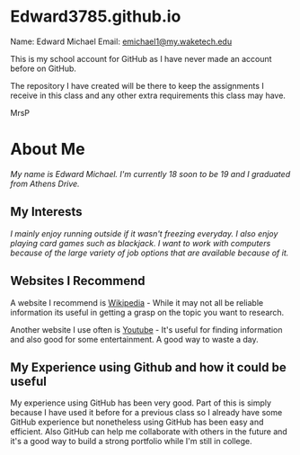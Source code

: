 # Edward3785.github.io

Name: Edward Michael
Email: emichael1@my.waketech.edu

This is my school account for GitHub as I have never made an account before on GitHub.

The repository I have created will be there to keep the assignments I receive in this class and any other extra requirements this class may have.

MrsP

# About Me #
_My name is Edward Michael. I'm currently 18 soon to be 19 and I graduated from Athens Drive._

## My Interests ##
_I mainly enjoy running outside if it wasn't freezing everyday. I also enjoy playing card games such as blackjack. I want to work with computers because of the large variety of job options that are available because of it._


## Websites I Recommend ##
A website I recommend is [Wikipedia](https://www.wikipedia.org/) - While it may not all be reliable information its useful in getting a grasp on the topic you want to research.

Another website I use often is [Youtube](https://www.youtube.com/) - It's useful for finding information and also good for some entertainment. A good way to waste a day. 

## My Experience using Github and how it could be useful ##
My experience using GitHub has been very good. Part of this is simply because I have used it before for a previous class so I already have some GitHub experience but nonetheless using GitHub has been easy and efficient. Also GitHub can help me collaborate with others in the future and it's a good way to build a strong portfolio while I'm still in college.
